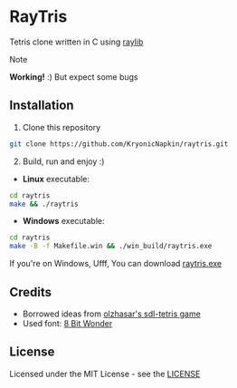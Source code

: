 # RayTris

Tetris clone written in C using [raylib](https://www.raylib.com/)

> [!NOTE]
> **Working!** :) But expect some bugs

## Installation

1. Clone this repository
```sh
git clone https://github.com/KryonicNapkin/raytris.git
```

2. Build, run and enjoy :)
- **Linux** executable:
```sh
cd raytris
make && ./raytris
```

- **Windows** executable:
```sh
cd raytris
make -B -f Makefile.win && ./win_build/raytris.exe
```

If you're on Windows, Ufff, You can download [raytris.exe](https://github.com/KryonicNapkin/raytris/blob/main/win_build/raytris.exe)


## Credits 

- Borrowed ideas from [olzhasar's sdl-tetris game](https://github.com/olzhasar/sdl-tetris)
- Used font: [8 Bit Wonder](https://www.dafont.com/8bit-wonder.font)

## License

Licensed under the MIT License - see the [LICENSE](https://github.com/KryonicNapkin/raytris/blob/main/LICENSE) 

